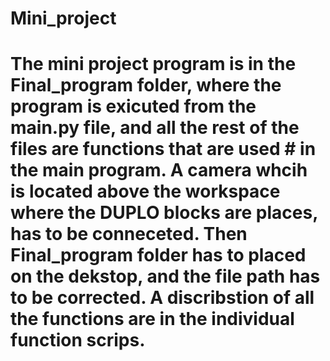 # Mini_project

# The mini project program is in the Final_program folder, where the program is exicuted from the main.py file, and all the rest of the files are functions that are used # in the main program. A camera whcih is located above the workspace where the DUPLO blocks are places, has to be conneceted. Then Final_program folder has to placed on the dekstop, and the file path has to be corrected. A discribstion of all the functions are in the individual function scrips. 
